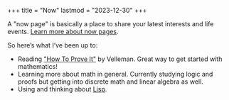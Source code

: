 +++
title = "Now"
lastmod = "2023-12-30"
+++

A "now page" is basically a place to share your latest interests and life events. <a href="https://nownownow.com" target="_blank">Learn more about now pages</a>.

So here’s what I’ve been up to:

- Reading ["How To Prove It"](https://www.cambridge.org/highereducation/books/how-to-prove-it/6D2965D625C6836CD4A785A2C843B3DA) by Velleman. Great way to get started with mathematics!
- Learning more about math in general. Currently studying logic and proofs but getting into discrete math and linear algebra as well.
- Using and thinking about [Lisp](/articles/lisp).

